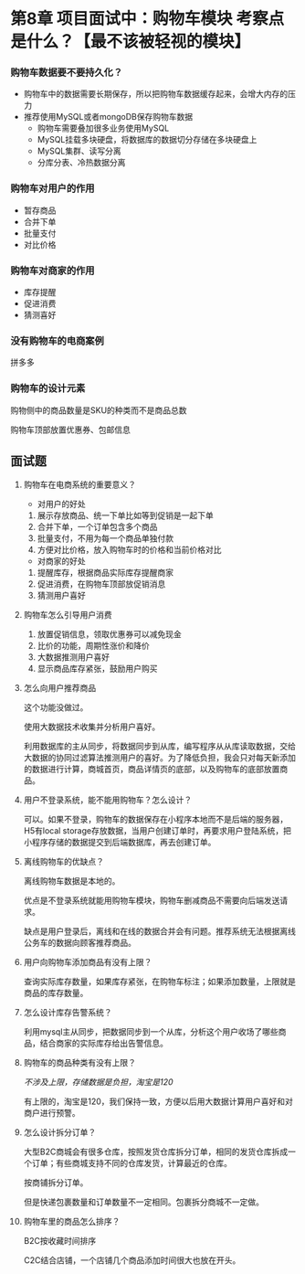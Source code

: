 # 第8章 项目面试中：购物车模块 考察点是什么？【最不该被轻视的模块】

### 购物车数据要不要持久化？

- 购物车中的数据需要长期保存，所以把购物车数据缓存起来，会增大内存的压力
- 推荐使用MySQL或者mongoDB保存购物车数据
  - 购物车需要叠加很多业务使用MySQL
  - MySQL挂载多块硬盘，将数据库的数据切分存储在多块硬盘上
  - MySQL集群、读写分离
  - 分库分表、冷热数据分离

### 购物车对用户的作用

- 暂存商品
- 合并下单
- 批量支付
- 对比价格

### 购物车对商家的作用

- 库存提醒
- 促进消费
- 猜测喜好

### 没有购物车的电商案例

拼多多

### 购物车的设计元素

购物侧中的商品数量是SKU的种类而不是商品总数

购物车顶部放置优惠券、包邮信息



## 面试题

1. 购物车在电商系统的重要意义？

   - 对用户的好处

   1. 展示存放商品、统一下单比如等到促销是一起下单
   2. 合并下单，一个订单包含多个商品
   3. 批量支付，不用为每一个商品单独付款
   4. 方便对比价格，放入购物车时的价格和当前价格对比

   - 对商家的好处

   1. 提醒库存，根据商品实际库存提醒商家
   2. 促进消费，在购物车顶部放促销消息
   3. 猜测用户喜好

2. 购物车怎么引导用户消费

   1. 放置促销信息，领取优惠券可以减免现金
   2. 比价的功能，周期性涨价和降价
   3. 大数据推测用户喜好
   4. 显示商品库存紧张，鼓励用户购买

3. 怎么向用户推荐商品

   这个功能没做过。

   使用大数据技术收集并分析用户喜好。

   利用数据库的主从同步，将数据同步到从库，编写程序从从库读取数据，交给大数据的协同过滤算法推测用户的喜好。为了降低负担，我会只对每天新添加的数据进行计算，商城首页，商品详情页的底部，以及购物车的底部放置商品。

4. 用户不登录系统，能不能用购物车？怎么设计？

   可以。如果不登录，购物车的数据保存在小程序本地而不是后端的服务器，H5有local storage存放数据，当用户创建订单时，再要求用户登陆系统，把小程序存储的数据提交到后端数据库，再去创建订单。

5. 离线购物车的优缺点？

   离线购物车数据是本地的。

   优点是不登录系统就能用购物车模块，购物车删减商品不需要向后端发送请求。

   缺点是用户登录后，离线和在线的数据合并会有问题。推荐系统无法根据离线公务车的数据向顾客推荐商品。

6. 用户向购物车添加商品有没有上限？

   查询实际库存数量，如果库存紧张，在购物车标注；如果添加数量，上限就是商品的库存数量。

7. 怎么设计库存告警系统？

   利用mysql主从同步，把数据同步到一个从库，分析这个用户收场了哪些商品，结合商家的实际库存给出告警信息。

8. 购物车的商品种类有没有上限？

   *不涉及上限，存储数据是负担，淘宝是120*

   有上限的，淘宝是120，我们保持一致，方便以后用大数据计算用户喜好和对商户进行预警。

9. 怎么设计拆分订单？

   大型B2C商城会有很多仓库，按照发货仓库拆分订单，相同的发货仓库拆成一个订单；有些商城支持不同的仓库发货，计算最近的仓库。

   按商铺拆分订单。

   但是快递包裹数量和订单数量不一定相同。包裹拆分商城不一定做。

10. 购物车里的商品怎么排序？

    B2C按收藏时间排序

    C2C结合店铺，一个店铺几个商品添加时间很大也放在开头。

















